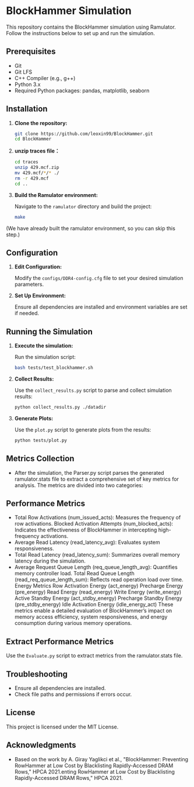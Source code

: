 # BlockHammer Simulation

This repository contains the BlockHammer simulation using Ramulator. Follow the instructions below to set up and run the simulation.

## Prerequisites

- Git
- Git LFS
- C++ Compiler (e.g., g++)
- Python 3.x
- Required Python packages: pandas, matplotlib, seaborn

## Installation

1. **Clone the repository:**

   ```bash
   git clone https://github.com/leoxin99/BlockHammer.git
   cd BlockHammer
   ```

2. **unzip traces file：**

   ```bash
   cd traces
   unzip 429.mcf.zip
   mv 429.mcf/*/* ./
   rm -r 429.mcf
   cd ..
   ```

3. **Build the Ramulator environment:**

   Navigate to the `ramulator` directory and build the project:

   ```bash
   make
   ```

(We have already built the ramulator environment, so you can skip this step.)

## Configuration

1. **Edit Configuration:**

   Modify the `configs/DDR4-config.cfg` file to set your desired simulation parameters.

2. **Set Up Environment:**

   Ensure all dependencies are installed and environment variables are set if needed.

## Running the Simulation

1. **Execute the simulation:**

   Run the simulation script:

   ```bash
   bash tests/test_blockhammer.sh
   ```

2. **Collect Results:**

   Use the `collect_results.py` script to parse and collect simulation results:

   ```bash
   python collect_results.py ./datadir
   ```

3. **Generate Plots:**

   Use the `plot.py` script to generate plots from the results:

   ```bash
   python tests/plot.py
   ```

## Metrics Collection
-  After the simulation, the Parser.py script parses the generated ramulator.stats file to extract a comprehensive set of key metrics for analysis. The metrics are divided into two categories:

## Performance Metrics
-  Total Row Activations (num_issued_acts): Measures the frequency of row activations.
Blocked Activation Attempts (num_blocked_acts): Indicates the effectiveness of BlockHammer in intercepting high-frequency activations.
-  Average Read Latency (read_latency_avg): Evaluates system responsiveness.
-  Total Read Latency (read_latency_sum): Summarizes overall memory latency during the simulation.
-  Average Request Queue Length (req_queue_length_avg): Quantifies memory controller load.
Total Read Queue Length (read_req_queue_length_sum): Reflects read operation load over time.
Energy Metrics
Row Activation Energy (act_energy)
Precharge Energy (pre_energy)
Read Energy (read_energy)
Write Energy (write_energy)
Active Standby Energy (act_stdby_energy)
Precharge Standby Energy (pre_stdby_energy)
Idle Activation Energy (idle_energy_act)
These metrics enable a detailed evaluation of BlockHammer’s impact on memory access efficiency, system responsiveness, and energy consumption during various memory operations.

## Extract Performance Metrics
Use the `Evaluate.py` script to extract metrics from the ramulator.stats file.


## Troubleshooting

- Ensure all dependencies are installed.
- Check file paths and permissions if errors occur.

## License

This project is licensed under the MIT License.

## Acknowledgments

- Based on the work by A. Giray Yaglikci et al., "BlockHammer: Preventing RowHammer at Low Cost by Blacklisting Rapidly-Accessed DRAM Rows," HPCA 2021.enting RowHammer at Low Cost by Blacklisting Rapidly-Accessed DRAM Rows," HPCA 2021.
